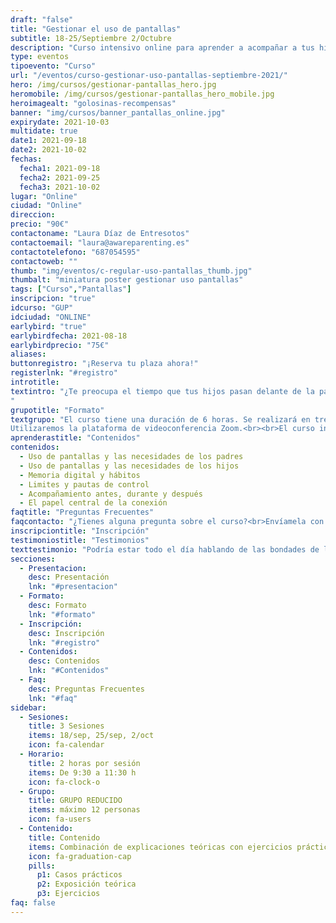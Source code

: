 ```yaml
---
draft: "false"
title: "Gestionar el uso de pantallas"
subtitle: 18-25/Septiembre 2/Octubre
description: "Curso intensivo online para aprender a acompañar a tus hijos en el uso saludable de pantallas"
type: eventos
tipoevento: "Curso"
url: "/eventos/curso-gestionar-uso-pantallas-septiembre-2021/"
hero: /img/cursos/gestionar-pantallas_hero.jpg
heromobile: /img/cursos/gestionar-pantallas_hero_mobile.jpg
heroimagealt: "golosinas-recompensas"
banner: "img/cursos/banner_pantallas_online.jpg"
expirydate: 2021-10-03
multidate: true
date1: 2021-09-18
date2: 2021-10-02
fechas:
  fecha1: 2021-09-18
  fecha2: 2021-09-25
  fecha3: 2021-10-02
lugar: "Online"
ciudad: "Online"
direccion:
precio: "90€"
contactoname: "Laura Díaz de Entresotos"
contactoemail: "laura@awareparenting.es"
contactotelefono: "687054595"
contactoweb: ""
thumb: "img/eventos/c-regular-uso-pantallas_thumb.jpg"
thumbalt: "miniatura poster gestionar uso pantallas"
tags: ["Curso","Pantallas"]
inscripcion: "true"
idcurso: "GUP"
idciudad: "ONLINE"
earlybird: "true"
earlybirdfecha: 2021-08-18
earlybirdprecio: "75€"
aliases:
buttonregistro: "¡Reserva tu plaza ahora!"
registerlnk: "#registro"
introtitle: 
textintro: "¿Te preocupa el tiempo que tus hijos pasan delante de la pantalla? ¿Y sus reacciones cuando llega el momento de parar? ¿Es el uso de pantallas un motivo de conflicto y desconexión en tu familia? Vivimos rodeados de pantallas que forman parte de nuestra vida e intermedian nuestras relaciones sociales, escolares, laborales, y familiares. Las pantallas pueden ser verdaderas aliadas para satisfacer muchas de nuestras necesidades, sin embargo, también pueden convertirse en un medio para reprimir emociones y desconectarnos del mundo y de nosotros mismos.<br><br>Este curso te ayudará a comprender mejor a tus hijos y su relación con las pantallas: qué necesidades satisface, qué impacto tiene en el desarrollo de los niños, ¿son realmente adictivas?, qué efectos emocionales tienen. Aprenderás estrategias concretas para acompañar y ayudar a tus hijos a establecer una relación satisfactoria y saludable con las pantallas. Y para establecerla tú también.
"
grupotitle: "Formato"
textgrupo: "El curso tiene una duración de 6 horas. Se realizará en tres sesiones **en directo**, de dos horas cada una, durante tres fines de semana consecutivos.<br><br>Las fechas son el 18 y 25 de septiembre y 2 de octubre, de 9:30 a 11:30 horas. 
Utilizaremos la plataforma de videoconferencia Zoom.<br><br>El curso incluirá exposiciones teóricas, ejercicios, debates y casos prácticos."
aprenderastitle: "Contenidos"
contenidos:
  - Uso de pantallas y las necesidades de los padres
  - Uso de pantallas y las necesidades de los hijos
  - Memoria digital y hábitos
  - Limites y pautas de control
  - Acompañamiento antes, durante y después
  - El papel central de la conexión
faqtitle: "Preguntas Frecuentes"
faqcontacto: "¿Tienes alguna pregunta sobre el curso?<br>Envíamela con el formulario y te responderé en seguida."
inscripciontitle: "Inscripción"
testimoniostitle: "Testimonios"
texttestimonio: "Podría estar todo el día hablando de las bondades de la escuela de familias, pero he preferido compartir el testimonio de algunos de los participantes de ediciones anteriores."
secciones:
  - Presentacion:
    desc: Presentación
    lnk: "#presentacion"
  - Formato:
    desc: Formato
    lnk: "#formato"
  - Inscripción:
    desc: Inscripción
    lnk: "#registro"
  - Contenidos:
    desc: Contenidos
    lnk: "#Contenidos"
  - Faq:
    desc: Preguntas Frecuentes
    lnk: "#faq"
sidebar:
  - Sesiones:
    title: 3 Sesiones
    items: 18/sep, 25/sep, 2/oct
    icon: fa-calendar
  - Horario: 
    title: 2 horas por sesión
    items: De 9:30 a 11:30 h
    icon: fa-clock-o
  - Grupo: 
    title: GRUPO REDUCIDO
    items: máximo 12 personas
    icon: fa-users  
  - Contenido: 
    title: Contenido
    items: Combinación de explicaciones teóricas con ejercicios prácticos
    icon: fa-graduation-cap
    pills:
      p1: Casos prácticos
      p2: Exposición teórica
      p3: Ejercicios
faq: false
---
```

